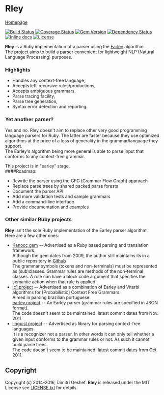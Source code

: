 Rley
===========
[Homepage](https://github.com/famished-tiger/Rley) 


[![Build Status](https://travis-ci.org/famished-tiger/Rley.svg?branch=master)](https://travis-ci.org/famished-tiger/Rley)
[![Coverage Status](https://img.shields.io/coveralls/famished-tiger/Rley.svg)](https://coveralls.io/r/famished-tiger/Rley?branch=master)
[![Gem Version](https://badge.fury.io/rb/rley.svg)](http://badge.fury.io/rb/rley)
[![Dependency Status](https://gemnasium.com/famished-tiger/Rley.svg)](https://gemnasium.com/famished-tiger/Rley)
[![Inline docs](http://inch-ci.org/github/famished-tiger/Rley.svg?branch=master)](http://inch-ci.org/github/famished-tiger/Rley)
[![License](https://img.shields.io/badge/license-MIT-brightgreen.svg?style=flat)](https://github.com/famished-tiger/Rley/blob/master/LICENSE.txt)

__Rley__ is a Ruby implementation of a parser using the [Earley](http://en.wikipedia.org/wiki/Earley_parser) algorithm.  
The project aims to build a parser convenient for lightweight NLP (Natural Language Processing) purposes.  

### Highlights ###
* Handles any context-free language,
* Accepts left-recursive rules/productions,
* Accepts ambiguous grammars,
* Parse tracing facility,
* Parse tree generation,
* Syntax error detection and reporting.


### Yet another parser? ###
Yes and no. Rley doesn't aim to replace other very good programming language parsers for Ruby.
The latter are faster because they use optimized algorithms at the price of a loss of generality
in the grammar/language they support.  
The Earley's algorithm being more general is able to parse input that conforms to any context-free grammar.

This project is in "earley" stage.  
####Roadmap:
- Rewrite the parser using the GFG (Grammar Flow Graph) approach
- Replace parse trees by shared packed parse forests
- Document the parser API
- Add more validation tests and sample grammars
- Add a command-line interface
- Provide documentation and examples


### Other similar Ruby projects ###
__Rley__ isn't the sole Ruby implementation of the Earley parser algorithm.  
Here are a few other ones:  
- [Kanocc gem](https://rubygems.org/gems/kanocc) -- Advertised as a Ruby based parsing and translation framework.  
  Although the gem dates from 2009, the author still maintains its in a public repository in [Github](https://github.com/surlykke/Kanocc)  
  The grammar symbols (tokens and non-terminals) must be represented as (sub)classes.
  Grammar rules are methods of the non-terminal classes. A rule can have a block code argument
  that specifies the semantic action when that rule is applied.  
- [lc1 project](https://github.com/kp0v/lc1) -- Advertised as a combination of Earley and Viterbi algorithms for [Probabilistic] Context Free Grammars   
  Aimed in parsing brazilian portuguese.  
  [earley project](https://github.com/joshingly/earley) -- An Earley parser (grammar rules are specified in JSON format).  
  The code doesn't seem to be maintained: latest commit dates from Nov. 2011.  
- [linguist project](https://github.com/davidkellis/linguist) -- Advertised as library for parsing context-free languages.  
  It is a recognizer not a parser. In other words it can only tell whether a given input 
  conforms to the grammar rules or not. As such it cannot build parse trees.  
  The code doesn't seem to be maintained: latest commit dates from Oct. 2011.

Copyright
---------
Copyright (c) 2014-2016, Dimitri Geshef. 
__Rley__ is released under the MIT License see [LICENSE.txt](https://github.com/famished-tiger/Rley/blob/master/LICENSE.txt) for details.
